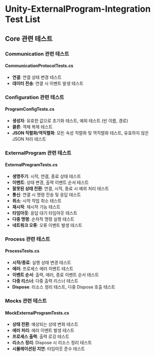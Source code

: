 # Unity-ExternalProgram-Integration Test List

## Core 관련 테스트

### Communication 관련 테스트

#### CommunicationProtocolTests.cs

- **연결**: 연결 상태 변경 테스트
- **데이터 전송**: 연결 시 이벤트 발생 테스트

### Configuration 관련 테스트

#### ProgramConfigTests.cs

- **생성자**: 유효한 값으로 초기화 테스트, 예외 테스트 (빈 이름, 경로)
- **클론**: 객체 복제 테스트
- **JSON 직렬화/역직렬화**: 모든 속성 직렬화 및 역직렬화 테스트, 유효하지 않은 JSON 처리 테스트

### ExternalProgram 관련 테스트

#### ExternalProgramTests.cs

- **생명주기**: 시작, 연결, 종료 상태 테스트
- **이벤트**: 상태 변경, 출력 이벤트 순서 테스트
- **잘못된 상태 전환**: 연결, 시작, 종료 시 예외 처리 테스트
- **통신**: 연결 시 명령 전송 및 응답 테스트
- **취소**: 시작 작업 취소 테스트
- **재시작**: 재시작 기능 테스트
- **타임아웃**: 응답 대기 타임아웃 테스트
- **다중 명령**: 순차적 명령 실행 테스트
- **네트워크 오류**: 오류 이벤트 발생 테스트

### Process 관련 테스트

#### ProcessTests.cs

- **시작/종료**: 실행 상태 변경 테스트
- **에러**: 프로세스 에러 이벤트 테스트
- **이벤트 순서**: 출력, 에러, 종료 이벤트 순서 테스트
- **다중 리스너**: 다중 출력 리스너 테스트
- **Dispose**: 리소스 정리 테스트, 다중 Dispose 호출 테스트

### Mocks 관련 테스트

#### MockExternalProgramTests.cs

- **상태 전환**: 예상되는 상태 변화 테스트
- **에러 처리**: 에러 이벤트 발생 테스트
- **프로세스 출력**: 출력 로깅 테스트
- **리소스 정리**: Dispose 시 리소스 정리 테스트
- **시뮬레이션된 지연**: 타임아웃 준수 테스트

